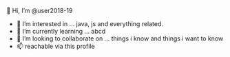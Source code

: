  👋 Hi, I’m @user2018-19
- 👀 I’m interested in ... java, js and everything related.
- 🌱 I’m currently learning ... abcd
- 💞️ I’m looking to collaborate on ... things i know and things i want to know
- 📫 reachable via this profile

<!---
user2018-19/user2018-19 is a ✨ special ✨ repository because its `README.md` (this file) appears on your GitHub profile.
You can click the Preview link to take a look at your changes.
--->
